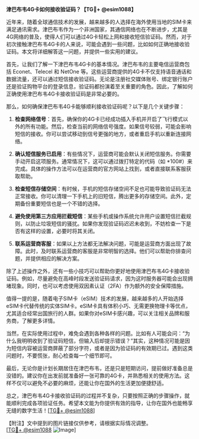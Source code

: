 **津巴布韦4G卡如何接收验证码？【TG💪+ @esim1088】**

近年来，随着全球通信技术的发展，越来越多的人选择在海外使用当地的SIM卡来满足通讯需求。津巴布韦作为一个非洲国家，其通信网络也在不断进步，尤其是4G网络的普及，使得人们可以通过4G卡轻松上网和接收短信验证码。然而，对于初次接触津巴布韦4G卡的人来说，可能会遇到一些问题，比如如何正确地接收验证码。本文将详细解答这一问题，并提供一些实用的建议。

首先，让我们了解一下津巴布韦4G卡的基本情况。津巴布韦的主要电信运营商包括 Econet、Telecel 和 NetOne 等。这些运营商提供的4G卡不仅支持语音通话和数据流量，还可以通过短信接收验证码。无论是注册社交媒体账号、绑定银行账户还是验证购物平台的登录信息，验证码都扮演着至关重要的角色。因此，了解如何正确使用津巴布韦4G卡接收验证码是非常必要的。

那么，如何确保津巴布韦4G卡能够顺利接收验证码呢？以下是几个关键步骤：

1. **检查网络信号**：首先，确保你的4G卡已经成功插入手机并开启了飞行模式以外的所有功能。然后，检查当前的网络信号强度。如果信号较弱，可能会影响短信的接收。你可以尝试移动到信号更强的地方，或者重启手机以重新连接网络。

2. **确认短信服务已启用**：有些情况下，运营商可能会默认关闭短信服务。你需要手动开启这项服务。通常情况下，这可以通过拨打特定的代码（如 *100#）来完成。具体的操作方法可以在运营商的官方网站上找到，或者直接联系客服获取帮助。

3. **检查短信存储空间**：有时候，手机的短信存储空间不足也可能导致验证码无法正常接收。你可以清理一下手机上的旧短信，腾出更多的存储空间。此外，定期备份重要短信也是一个不错的选择。

4. **避免使用第三方应用拦截短信**：某些手机或操作系统允许用户设置短信拦截规则，以防止垃圾短信的骚扰。如果你发现验证码迟迟未收到，不妨检查一下是否有这样的设置，必要时将其关闭。

5. **联系运营商客服**：如果以上方法都无法解决问题，可能是运营商方面出现了故障。此时，及时联系运营商的客服是非常明智的选择。他们可以帮助你排查问题，并提供相应的解决方案。

除了上述操作之外，还有一些小技巧可以帮助你更好地使用津巴布韦4G卡接收验证码。例如，尽量避免在高峰时段发送验证码请求，因为这时服务器可能会出现拥堵现象。同时，也可以考虑使用双因素认证（2FA）作为额外的安全保障措施。

值得一提的是，随着电子SIM卡（eSIM）技术的发展，越来越多的人开始选择eSIM卡代替传统的实体SIM卡。eSIM卡具有体积小巧、无需更换物理卡等优点，尤其适合经常出国旅行的人群。如果你对eSIM卡感兴趣，可以关注相关品牌和服务商，了解更多详情。

当然，在实际使用过程中，难免会遇到各种各样的问题。比如有人可能会问：“为什么我明明收到了验证码短信，但输入后却提示错误？”其实，这种情况可能是因为短信内容被运营商屏蔽了部分字符，或者是因为验证码的有效期已过。遇到这类问题时，不要慌张，耐心检查每一个细节即可。

最后，无论你是计划长期居住在津巴布韦，还是只是短期访问，提前做好准备总是没错的。建议你在出发前就准备好一张可靠的4G卡，并熟悉相关的使用方法。这样不仅可以避免不必要的麻烦，还能让你在国外的生活更加便捷舒适。

总之，津巴布韦4G卡接收验证码的过程并不复杂，只要按照正确的步骤操作，就能顺利完成各项验证任务。希望本文能为你提供有效的指导，让你在国外也能畅享无缝的数字生活！[[TG💪+ @esim1088](https://t.me/s/esim1088)]

【附注】文中提到的图片链接仅供参考，请根据实际情况调整。  
[[TG💪+ @esim1088](https://t.me/s/esim1088) ![Image](https://i.postimg.cc/4NQfJmqS/Snipaste-2025-05-13-00-14-12.png)]